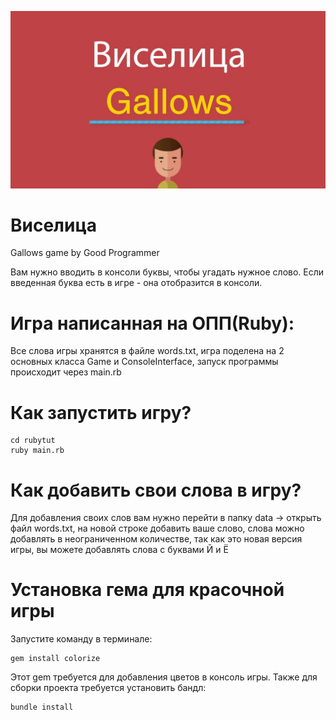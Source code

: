 ![Image alt](https://github.com/yegorch/gallows/blob/main/maxresdefault.jpg)


# Виселица

Gallows game by Good Programmer


Вам нужно вводить в консоли буквы, чтобы угадать нужное слово. Если введенная буква есть в игре - она отобразится в консоли.


# Игра написанная на ОПП(Ruby):

Все слова игры хранятся в файле words.txt, игра поделена на 2 основных класса Game и ConsoleInterface, запуск программы происходит через main.rb


# Как запустить игру?

```
cd rubytut
ruby main.rb
```


# Как добавить свои слова в игру?

Для добавления своих слов вам нужно перейти в папку data -> открыть файл words.txt, на новой строке добавить ваше слово, слова можно добавлять в неограниченном  количестве, так как это новая версия игры, вы можете добавлять слова с буквами Й и Ё

# Установка гема для красочной игры

Запустите команду в терминале:

```
gem install colorize
```

Этот gem требуется для добавления цветов в консоль игры. Также для сборки проекта требуется установить бандл:


```
bundle install
```
